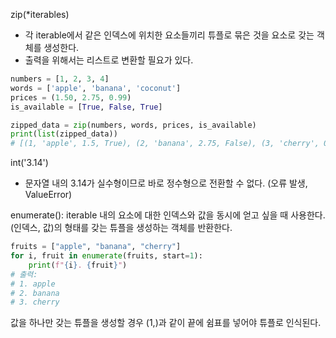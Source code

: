 zip(*iterables)
- 각 iterable에서 같은 인덱스에 위치한 요소들끼리 튜플로 묶은 것을 요소로 갖는 객체를 생성한다.
- 출력을 위해서는 리스트로 변환할 필요가 있다.
```Python
numbers = [1, 2, 3, 4]
words = ['apple', 'banana', 'coconut']
prices = (1.50, 2.75, 0.99)
is_available = [True, False, True]

zipped_data = zip(numbers, words, prices, is_available)
print(list(zipped_data))
# [(1, 'apple', 1.5, True), (2, 'banana', 2.75, False), (3, 'cherry', 0.99, True)]
```
int('3.14')
- 문자열 내의 3.14가 실수형이므로 바로 정수형으로 전환할 수 없다. (오류 발생, ValueError)

enumerate(): iterable 내의 요소에 대한 인덱스와 값을 동시에 얻고 싶을 때 사용한다. (인덱스, 값)의 형태를 갖는 튜플을 생성하는 객체를 반환한다.
```Python
fruits = ["apple", "banana", "cherry"]
for i, fruit in enumerate(fruits, start=1):
    print(f"{i}. {fruit}")
# 출력:
# 1. apple
# 2. banana
# 3. cherry
```
값을 하나만 갖는 튜플을 생성할 경우 (1,)과 같이 끝에 쉼표를 넣어야 튜플로 인식된다.